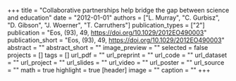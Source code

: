 +++
title = "Collaborative partnerships help bridge the gap between science and education"
date = "2012-01-01"
authors = ["L. Murray", "C. Gurbisz", "D. Gibson", "J. Woerner", "T. Carruthers"]
publication_types = ["2"]
publication = "Eos, (93), 49, https://doi.org/10.1029/2012EO490003"
publication_short = "Eos, (93), 49, https://doi.org/10.1029/2012EO490003"
abstract = ""
abstract_short = ""
image_preview = ""
selected = false
projects = []
tags = []
url_pdf = ""
url_preprint = ""
url_code = ""
url_dataset = ""
url_project = ""
url_slides = ""
url_video = ""
url_poster = ""
url_source = ""
math = true
highlight = true
[header]
image = ""
caption = ""
+++
